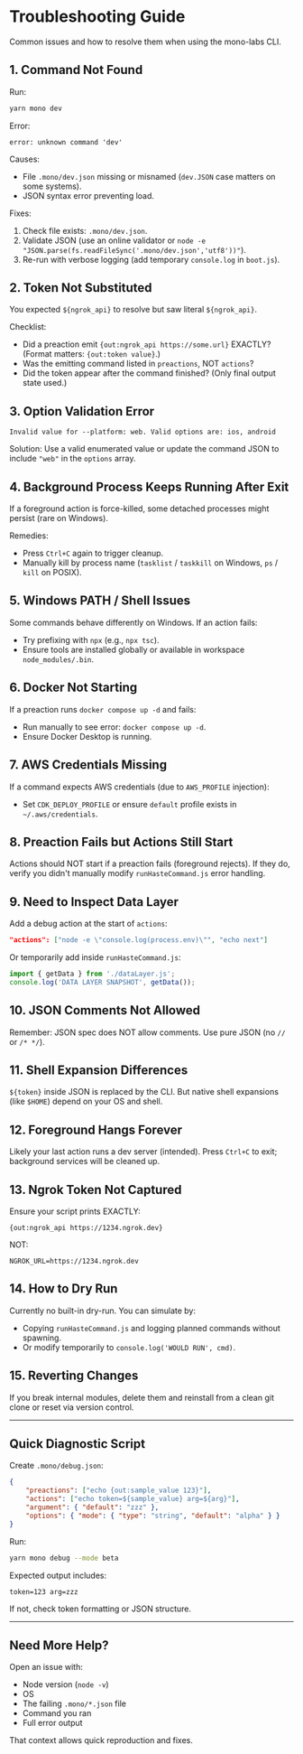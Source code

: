 # Troubleshooting Guide

Common issues and how to resolve them when using the mono-labs CLI.

## 1. Command Not Found

Run:

```bash
yarn mono dev
```

Error:

```
error: unknown command 'dev'
```

Causes:

- File `.mono/dev.json` missing or misnamed (`dev.JSON` case matters on some
  systems).
- JSON syntax error preventing load.

Fixes:

1. Check file exists: `.mono/dev.json`.
2. Validate JSON (use an online validator or
   `node -e "JSON.parse(fs.readFileSync('.mono/dev.json','utf8'))"`).
3. Re-run with verbose logging (add temporary `console.log` in `boot.js`).

## 2. Token Not Substituted

You expected `${ngrok_api}` to resolve but saw literal `${ngrok_api}`.

Checklist:

- Did a preaction emit `{out:ngrok_api https://some.url}` EXACTLY? (Format
  matters: `{out:token value}`.)
- Was the emitting command listed in `preactions`, NOT `actions`?
- Did the token appear after the command finished? (Only final output state
  used.)

## 3. Option Validation Error

```
Invalid value for --platform: web. Valid options are: ios, android
```

Solution: Use a valid enumerated value or update the command JSON to include
`"web"` in the `options` array.

## 4. Background Process Keeps Running After Exit

If a foreground action is force-killed, some detached processes might persist
(rare on Windows).

Remedies:

- Press `Ctrl+C` again to trigger cleanup.
- Manually kill by process name (`tasklist` / `taskkill` on Windows, `ps` /
  `kill` on POSIX).

## 5. Windows PATH / Shell Issues

Some commands behave differently on Windows. If an action fails:

- Try prefixing with `npx` (e.g., `npx tsc`).
- Ensure tools are installed globally or available in workspace
  `node_modules/.bin`.

## 6. Docker Not Starting

If a preaction runs `docker compose up -d` and fails:

- Run manually to see error: `docker compose up -d`.
- Ensure Docker Desktop is running.

## 7. AWS Credentials Missing

If a command expects AWS credentials (due to `AWS_PROFILE` injection):

- Set `CDK_DEPLOY_PROFILE` or ensure `default` profile exists in
  `~/.aws/credentials`.

## 8. Preaction Fails but Actions Still Start

Actions should NOT start if a preaction fails (foreground rejects). If they do,
verify you didn't manually modify `runHasteCommand.js` error handling.

## 9. Need to Inspect Data Layer

Add a debug action at the start of `actions`:

```json
"actions": ["node -e \"console.log(process.env)\"", "echo next"]
```

Or temporarily add inside `runHasteCommand.js`:

```js
import { getData } from './dataLayer.js';
console.log('DATA LAYER SNAPSHOT', getData());
```

## 10. JSON Comments Not Allowed

Remember: JSON spec does NOT allow comments. Use pure JSON (no `//` or `/* */`).

## 11. Shell Expansion Differences

`${token}` inside JSON is replaced by the CLI. But native shell expansions (like
`$HOME`) depend on your OS and shell.

## 12. Foreground Hangs Forever

Likely your last action runs a dev server (intended). Press `Ctrl+C` to exit;
background services will be cleaned up.

## 13. Ngrok Token Not Captured

Ensure your script prints EXACTLY:

```
{out:ngrok_api https://1234.ngrok.dev}
```

NOT:

```
NGROK_URL=https://1234.ngrok.dev
```

## 14. How to Dry Run

Currently no built-in dry-run. You can simulate by:

- Copying `runHasteCommand.js` and logging planned commands without spawning.
- Or modify temporarily to `console.log('WOULD RUN', cmd)`.

## 15. Reverting Changes

If you break internal modules, delete them and reinstall from a clean git clone
or reset via version control.

---

## Quick Diagnostic Script

Create `.mono/debug.json`:

```json
{
	"preactions": ["echo {out:sample_value 123}"],
	"actions": ["echo token=${sample_value} arg=${arg}"],
	"argument": { "default": "zzz" },
	"options": { "mode": { "type": "string", "default": "alpha" } }
}
```

Run:

```bash
yarn mono debug --mode beta
```

Expected output includes:

```
token=123 arg=zzz
```

If not, check token formatting or JSON structure.

---

## Need More Help?

Open an issue with:

- Node version (`node -v`)
- OS
- The failing `.mono/*.json` file
- Command you ran
- Full error output

That context allows quick reproduction and fixes.
